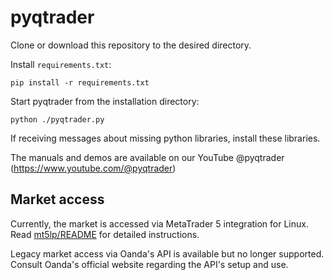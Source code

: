 # pyqtrader

Clone or download this repository to the desired directory.  

Install `requirements.txt`:

```
pip install -r requirements.txt
```

Start pyqtrader from the installation directory:

```
python ./pyqtrader.py
```

If receiving messages about missing python libraries, install these libraries.

The manuals and demos are available on our YouTube @pyqtrader (https://www.youtube.com/@pyqtrader)

## Market access

Currently, the market is accessed via MetaTrader 5 integration for Linux.  Read [mt5lp/README](https://github.com/pyqtrader/pyqtrader/blob/main/mt5lp/README.md) for detailed instructions.

Legacy market access via Oanda's API is available but no longer supported.  Consult Oanda's official website regarding the API's setup and use.

